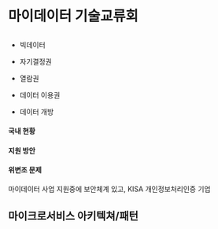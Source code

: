 # 마이데이터 기술교류회

##

* 빅데이터

* 자기결정권

* 열람권

* 데이터 이용권

* 데이터 개방

#### 국내 현황

#### 지원 방안

#### 위변조 문제

마이데이터 사업 지원중에 보안체계 있고, KISA 개인정보처리인증 기업

## 마이크로서비스 아키텍쳐/패턴